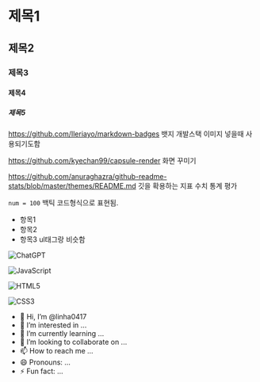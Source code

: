 # 제목1
## 제목2
### 제목3
#### 제목4
##### 제목5

https://github.com/Ileriayo/markdown-badges 뱃지 개발스택 이미지 넣을때 사용되기도함

https://github.com/kyechan99/capsule-render 화면 꾸미기

https://github.com/anuraghazra/github-readme-stats/blob/master/themes/README.md 깃을 확용하는 지표 수치 통계 평가

`num = 100` 백틱 코드형식으로 표현됨.

* 항목1
* 항목2
* 항목3  ul태그랑 비슷함

 ![ChatGPT](https://img.shields.io/badge/chatGPT-74aa9c?style=for-the-badge&logo=openai&logoColor=white)

 ![JavaScript](https://img.shields.io/badge/javascript-%23323330.svg?style=for-the-badge&logo=javascript&logoColor=%23F7DF1E)

 ![HTML5](https://img.shields.io/badge/html5-%23E34F26.svg?style=for-the-badge&logo=html5&logoColor=white)

 ![CSS3](https://img.shields.io/badge/css3-%231572B6.svg?style=for-the-badge&logo=css3&logoColor=white)

- 👋 Hi, I’m @linha0417
- 👀 I’m interested in ...
- 🌱 I’m currently learning ...
- 💞️ I’m looking to collaborate on ...
- 📫 How to reach me ...
- 😄 Pronouns: ...
- ⚡ Fun fact: ...

<!---
linha0417/linha0417 is a ✨ special ✨ repository because its `README.md` (this file) appears on your GitHub profile.
You can click the Preview link to take a look at your changes.
--->
